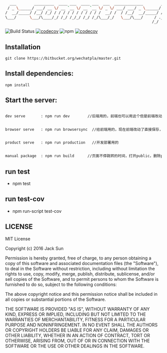 ```bash
                                                                             __      __  ____                   
  ___        _________  ____ ___  ____ ___  ___  _____________        ____  / /___ _/ /_/ __/___  _________ ___ 
 / _ \______/ ___/ __ \/ __ `__ \/ __ `__ \/ _ \/ ___/ ___/ _ \______/ __ \/ / __ `/ __/ /_/ __ \/ ___/ __ `__ \
/  __/_____/ /__/ /_/ / / / / / / / / / / /  __/ /  / /__/  __/_____/ /_/ / / /_/ / /_/ __/ /_/ / /  / / / / / /
\___/      \___/\____/_/ /_/ /_/_/ /_/ /_/\___/_/   \___/\___/     / .___/_/\__,_/\__/_/  \____/_/  /_/ /_/ /_/ 
                                                                  /_/                                           
```

![Build Status](https://travis-ci.org/sunNode/commerce.svg?branch=master)
[![codecov](https://codecov.io/gh/sunNode/commerce/branch/master/graph/badge.svg)](https://codecov.io/gh/sunNode/commerce)
![npm](https://img.shields.io/npm/v/npm.svg)
[![codecov](https://codecov.io/gh/sunNode/node-cluster-email/branch/master/graph/badge.svg)](https://codecov.io/gh/sunNode/node-cluster-email)


## Installation
    git clone https://bitbucket.org/wechatpla/master.git


## Install dependencies:
    npm install

## Start the server:

```bash

dev serve       : npm run dev        //后端用的，前端也可以用这个但是前端改动会重启服务器，然后刷新浏览器

```

```bash

browser serve   : npm run browsersync  //给前端用的，现在前端改动了直接保存，页面会自动刷新

```

```bash

product serve   : npm run production   //开发部署用的

```

```bash

manual package  : npm run build      //页面不停跳转的时间，打开public，删除public——js-build&&public-css-build，跑一下这个命令

```



## run test

* npm test

## run test-cov

* npm run-script test-cov

## LICENSE

MIT License

Copyright (c) 2016 Jack Sun

Permission is hereby granted, free of charge, to any person obtaining a copy
of this software and associated documentation files (the "Software"), to deal
in the Software without restriction, including without limitation the rights
to use, copy, modify, merge, publish, distribute, sublicense, and/or sell
copies of the Software, and to permit persons to whom the Software is
furnished to do so, subject to the following conditions:

The above copyright notice and this permission notice shall be included in all
copies or substantial portions of the Software.

THE SOFTWARE IS PROVIDED "AS IS", WITHOUT WARRANTY OF ANY KIND, EXPRESS OR
IMPLIED, INCLUDING BUT NOT LIMITED TO THE WARRANTIES OF MERCHANTABILITY,
FITNESS FOR A PARTICULAR PURPOSE AND NONINFRINGEMENT. IN NO EVENT SHALL THE
AUTHORS OR COPYRIGHT HOLDERS BE LIABLE FOR ANY CLAIM, DAMAGES OR OTHER
LIABILITY, WHETHER IN AN ACTION OF CONTRACT, TORT OR OTHERWISE, ARISING FROM,
OUT OF OR IN CONNECTION WITH THE SOFTWARE OR THE USE OR OTHER DEALINGS IN THE
SOFTWARE.

